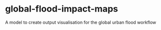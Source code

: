 # global-flood-impact-maps
A model to create output visualisation for the global urban flood workflow
